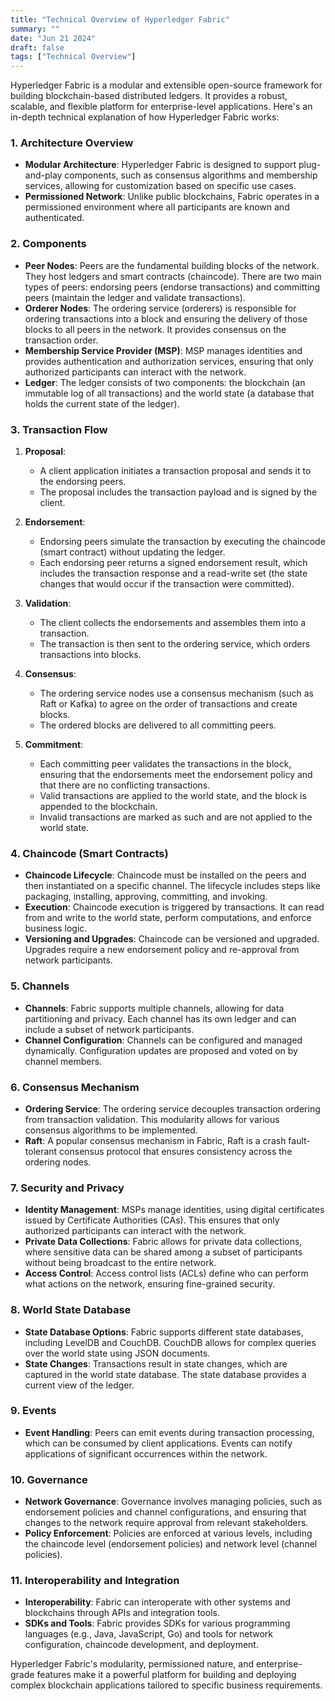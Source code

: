 ```yaml
---
title: "Technical Overview of Hyperledger Fabric"
summary: ""
date: "Jun 21 2024"
draft: false
tags: ["Technical Overview"]
---
```


Hyperledger Fabric is a modular and extensible open-source framework for building blockchain-based distributed ledgers. It provides a robust, scalable, and flexible platform for enterprise-level applications. Here's an in-depth technical explanation of how Hyperledger Fabric works:

### 1. **Architecture Overview**
- **Modular Architecture**: Hyperledger Fabric is designed to support plug-and-play components, such as consensus algorithms and membership services, allowing for customization based on specific use cases.
- **Permissioned Network**: Unlike public blockchains, Fabric operates in a permissioned environment where all participants are known and authenticated.

### 2. **Components**
- **Peer Nodes**: Peers are the fundamental building blocks of the network. They host ledgers and smart contracts (chaincode). There are two main types of peers: endorsing peers (endorse transactions) and committing peers (maintain the ledger and validate transactions).
- **Orderer Nodes**: The ordering service (orderers) is responsible for ordering transactions into a block and ensuring the delivery of those blocks to all peers in the network. It provides consensus on the transaction order.
- **Membership Service Provider (MSP)**: MSP manages identities and provides authentication and authorization services, ensuring that only authorized participants can interact with the network.
- **Ledger**: The ledger consists of two components: the blockchain (an immutable log of all transactions) and the world state (a database that holds the current state of the ledger).

### 3. **Transaction Flow**
1. **Proposal**:
   - A client application initiates a transaction proposal and sends it to the endorsing peers.
   - The proposal includes the transaction payload and is signed by the client.

2. **Endorsement**:
   - Endorsing peers simulate the transaction by executing the chaincode (smart contract) without updating the ledger.
   - Each endorsing peer returns a signed endorsement result, which includes the transaction response and a read-write set (the state changes that would occur if the transaction were committed).

3. **Validation**:
   - The client collects the endorsements and assembles them into a transaction.
   - The transaction is then sent to the ordering service, which orders transactions into blocks.

4. **Consensus**:
   - The ordering service nodes use a consensus mechanism (such as Raft or Kafka) to agree on the order of transactions and create blocks.
   - The ordered blocks are delivered to all committing peers.

5. **Commitment**:
   - Each committing peer validates the transactions in the block, ensuring that the endorsements meet the endorsement policy and that there are no conflicting transactions.
   - Valid transactions are applied to the world state, and the block is appended to the blockchain.
   - Invalid transactions are marked as such and are not applied to the world state.

### 4. **Chaincode (Smart Contracts)**
- **Chaincode Lifecycle**: Chaincode must be installed on the peers and then instantiated on a specific channel. The lifecycle includes steps like packaging, installing, approving, committing, and invoking.
- **Execution**: Chaincode execution is triggered by transactions. It can read from and write to the world state, perform computations, and enforce business logic.
- **Versioning and Upgrades**: Chaincode can be versioned and upgraded. Upgrades require a new endorsement policy and re-approval from network participants.

### 5. **Channels**
- **Channels**: Fabric supports multiple channels, allowing for data partitioning and privacy. Each channel has its own ledger and can include a subset of network participants.
- **Channel Configuration**: Channels can be configured and managed dynamically. Configuration updates are proposed and voted on by channel members.

### 6. **Consensus Mechanism**
- **Ordering Service**: The ordering service decouples transaction ordering from transaction validation. This modularity allows for various consensus algorithms to be implemented.
- **Raft**: A popular consensus mechanism in Fabric, Raft is a crash fault-tolerant consensus protocol that ensures consistency across the ordering nodes.

### 7. **Security and Privacy**
- **Identity Management**: MSPs manage identities, using digital certificates issued by Certificate Authorities (CAs). This ensures that only authorized participants can interact with the network.
- **Private Data Collections**: Fabric allows for private data collections, where sensitive data can be shared among a subset of participants without being broadcast to the entire network.
- **Access Control**: Access control lists (ACLs) define who can perform what actions on the network, ensuring fine-grained security.

### 8. **World State Database**
- **State Database Options**: Fabric supports different state databases, including LevelDB and CouchDB. CouchDB allows for complex queries over the world state using JSON documents.
- **State Changes**: Transactions result in state changes, which are captured in the world state database. The state database provides a current view of the ledger.

### 9. **Events**
- **Event Handling**: Peers can emit events during transaction processing, which can be consumed by client applications. Events can notify applications of significant occurrences within the network.

### 10. **Governance**
- **Network Governance**: Governance involves managing policies, such as endorsement policies and channel configurations, and ensuring that changes to the network require approval from relevant stakeholders.
- **Policy Enforcement**: Policies are enforced at various levels, including the chaincode level (endorsement policies) and network level (channel policies).

### 11. **Interoperability and Integration**
- **Interoperability**: Fabric can interoperate with other systems and blockchains through APIs and integration tools.
- **SDKs and Tools**: Fabric provides SDKs for various programming languages (e.g., Java, JavaScript, Go) and tools for network configuration, chaincode development, and deployment.

Hyperledger Fabric's modularity, permissioned nature, and enterprise-grade features make it a powerful platform for building and deploying complex blockchain applications tailored to specific business requirements.